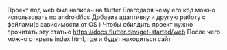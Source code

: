 Проект под web был написан на flutter 
Благодаря чему его код можно использовать по android/ios 
Добавив адаптивку и другую работу с файлами(в зависимости от OS )
Чтобы сбилдить проект нужно прочитать эту статью https://docs.flutter.dev/get-started/web
После чего можно открыть index.html, где и будет находиться сайт
